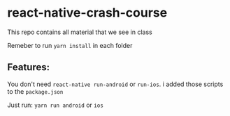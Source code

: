 # react-native-crash-course
This repo contains all material that we see in class

Remeber to run `yarn install` in each folder

## Features: 

You don't need `react-native run-android` or `run-ios`. i added those scripts to the ``package.json``

Just run: `yarn run android` or `ios`
